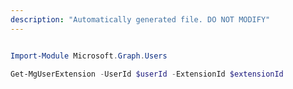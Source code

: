 ```yaml
---
description: "Automatically generated file. DO NOT MODIFY"
---
```


```powershell

Import-Module Microsoft.Graph.Users

Get-MgUserExtension -UserId $userId -ExtensionId $extensionId

```